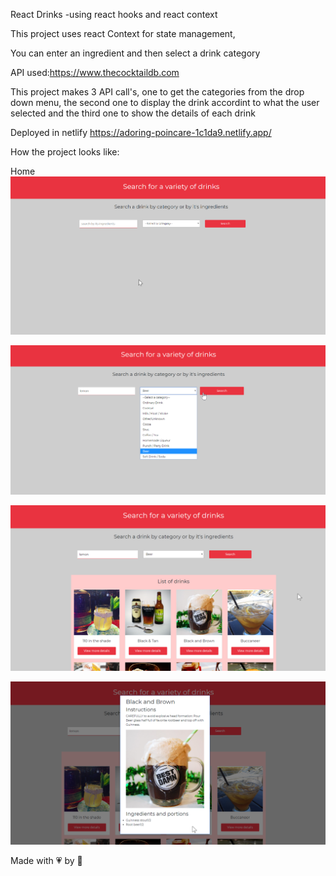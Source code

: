 React Drinks
-using react hooks and react context

This project uses react Context for state management, 

You can enter an ingredient and then select a drink category

API used:https://www.thecocktaildb.com

This project makes 3 API call's, one to get the categories from the drop down menu, the second one to display the drink accordint to what the user selected and the third one to show the details of each drink

Deployed in netlify https://adoring-poincare-1c1da9.netlify.app/

How the project looks like:

Home
  ![](public/imgs/home.png)
  
  
![](public/imgs/selection.png)

![](public/imgs/results.png)

![](public/imgs/details.png)


Made with :heartpulse: by :raising_hand:
